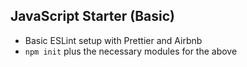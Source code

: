 ## JavaScript Starter (Basic)

- Basic ESLint setup with Prettier and Airbnb
- `npm init` plus the necessary modules for the above
